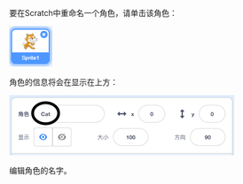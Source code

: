 要在Scratch中重命名一个角色，请单击该角色：

![截屏](images/rename-info.png)

角色的信息将会在显示在上方：

![截屏](images/rename-change.png)

编辑角色的名字。